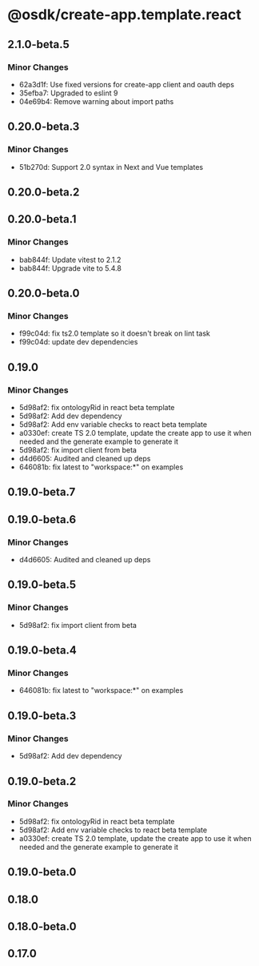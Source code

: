 # @osdk/create-app.template.react

## 2.1.0-beta.5

### Minor Changes

- 62a3d1f: Use fixed versions for create-app client and oauth deps
- 35efba7: Upgraded to eslint 9
- 04e69b4: Remove warning about import paths

## 0.20.0-beta.3

### Minor Changes

- 51b270d: Support 2.0 syntax in Next and Vue templates

## 0.20.0-beta.2

## 0.20.0-beta.1

### Minor Changes

- bab844f: Update vitest to 2.1.2
- bab844f: Upgrade vite to 5.4.8

## 0.20.0-beta.0

### Minor Changes

- f99c04d: fix ts2.0 template so it doesn't break on lint task
- f99c04d: update dev dependencies

## 0.19.0

### Minor Changes

- 5d98af2: fix ontologyRid in react beta template
- 5d98af2: Add dev dependency
- 5d98af2: Add env variable checks to react beta template
- a0330ef: create TS 2.0 template, update the create app to use it when needed and the generate example to generate it
- 5d98af2: fix import client from beta
- d4d6605: Audited and cleaned up deps
- 646081b: fix latest to "workspace:\*" on examples

## 0.19.0-beta.7

## 0.19.0-beta.6

### Minor Changes

- d4d6605: Audited and cleaned up deps

## 0.19.0-beta.5

### Minor Changes

- 5d98af2: fix import client from beta

## 0.19.0-beta.4

### Minor Changes

- 646081b: fix latest to "workspace:\*" on examples

## 0.19.0-beta.3

### Minor Changes

- 5d98af2: Add dev dependency

## 0.19.0-beta.2

### Minor Changes

- 5d98af2: fix ontologyRid in react beta template
- 5d98af2: Add env variable checks to react beta template
- a0330ef: create TS 2.0 template, update the create app to use it when needed and the generate example to generate it

## 0.19.0-beta.0

## 0.18.0

## 0.18.0-beta.0

## 0.17.0
